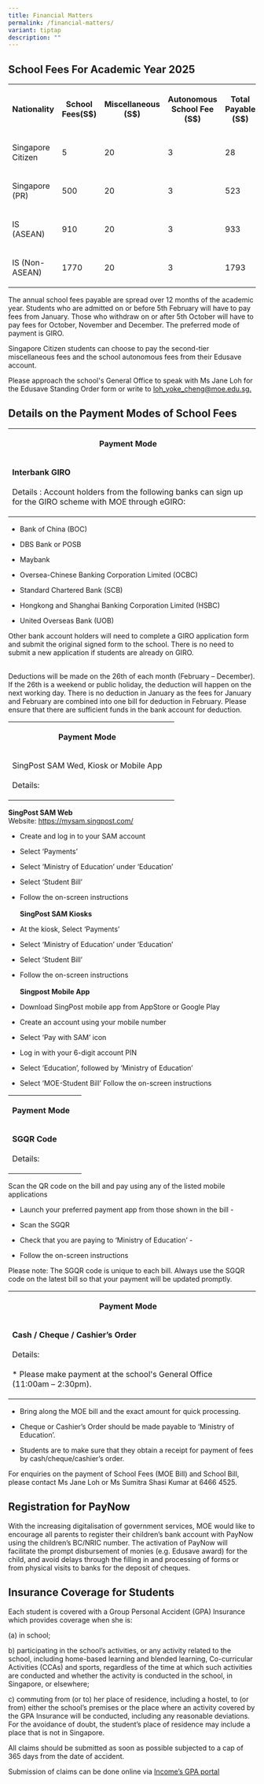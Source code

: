 ```yaml
---
title: Financial Matters
permalink: /financial-matters/
variant: tiptap
description: ""
---
```

<h2>School Fees For Academic Year 2025</h2>
<table style="minWidth: 125px">
<colgroup>
<col>
<col>
<col>
<col>
<col>
</colgroup>
<tbody>
<tr>
<th rowspan="1" colspan="1">
<p>Nationality</p>
</th>
<th rowspan="1" colspan="1">
<p>School Fees(S$)</p>
</th>
<th rowspan="1" colspan="1">
<p>Miscellaneous (S$)</p>
</th>
<th rowspan="1" colspan="1">
<p>Autonomous School Fee (S$)</p>
</th>
<th rowspan="1" colspan="1">
<p>Total Payable (S$)</p>
</th>
</tr>
<tr>
<td rowspan="1" colspan="1">
<p>Singapore Citizen</p>
</td>
<td rowspan="1" colspan="1">
<p>5</p>
</td>
<td rowspan="1" colspan="1">
<p>20</p>
</td>
<td rowspan="1" colspan="1">
<p>3</p>
</td>
<td rowspan="1" colspan="1">
<p>28</p>
</td>
</tr>
<tr>
<td rowspan="1" colspan="1">
<p>Singapore (PR)</p>
</td>
<td rowspan="1" colspan="1">
<p>500</p>
</td>
<td rowspan="1" colspan="1">
<p>20</p>
</td>
<td rowspan="1" colspan="1">
<p>3</p>
</td>
<td rowspan="1" colspan="1">
<p>523</p>
</td>
</tr>
<tr>
<td rowspan="1" colspan="1">
<p>IS (ASEAN)</p>
</td>
<td rowspan="1" colspan="1">
<p>910</p>
</td>
<td rowspan="1" colspan="1">
<p>20</p>
</td>
<td rowspan="1" colspan="1">
<p>3</p>
</td>
<td rowspan="1" colspan="1">
<p>933</p>
</td>
</tr>
<tr>
<td rowspan="1" colspan="1">
<p>IS (Non-ASEAN)</p>
</td>
<td rowspan="1" colspan="1">
<p>1770</p>
</td>
<td rowspan="1" colspan="1">
<p>20</p>
</td>
<td rowspan="1" colspan="1">
<p>3</p>
</td>
<td rowspan="1" colspan="1">
<p>1793</p>
</td>
</tr>
</tbody>
</table>
<p>The annual school fees payable are spread over 12 months of the academic
year. Students who are&nbsp;admitted on or before 5th February will have
to pay fees from January. Those who withdraw on&nbsp;or after 5th October
will have to pay fees for October, November and December. The preferred
mode of payment is GIRO.</p>
<p>Singapore Citizen students can choose to pay the second-tier miscellaneous
fees and the school&nbsp;autonomous fees from their Edusave account.</p>
<p>Please approach the school's General Office to speak with Ms Jane Loh
for the Edusave Standing&nbsp;Order form or write to&nbsp;<a href="mailto:loh_yoke_cheng@moe.edu.sg" rel="noopener noreferrer nofollow" target="_blank">loh_yoke_cheng@moe.edu.sg.</a>
</p>
<h2>Details on the Payment Modes of School Fees&nbsp;</h2>
<table style="minWidth: 50px">
<colgroup>
<col>
<col>
</colgroup>
<tbody>
<tr>
<th rowspan="1" colspan="1">
<p>Payment Mode</p>
</th>
<th rowspan="1" colspan="1">
<p></p>
</th>
</tr>
<tr>
<td rowspan="1" colspan="1">
<p><strong>Interbank GIRO</strong> 
<br>
<br>Details : Account holders from the following banks can sign up for the
GIRO scheme with MOE through eGIRO:</p>
</td>
<td rowspan="1" colspan="1">
<p></p>
</td>
</tr>
</tbody>
</table>
<ul data-tight="true" class="tight">
<li>
<p>Bank of China (BOC)&nbsp;</p>
</li>
<li>
<p>DBS Bank or POSB&nbsp;</p>
</li>
<li>
<p>Maybank &nbsp;&nbsp;&nbsp;&nbsp;&nbsp;&nbsp;&nbsp;&nbsp;&nbsp;&nbsp;&nbsp;&nbsp;&nbsp;&nbsp;&nbsp;&nbsp;&nbsp;&nbsp;&nbsp;&nbsp;&nbsp;&nbsp;</p>
</li>
<li>
<p>Oversea-Chinese Banking Corporation Limited (OCBC)&nbsp;</p>
</li>
<li>
<p>Standard Chartered Bank (SCB)&nbsp; &nbsp; &nbsp; &nbsp; &nbsp; &nbsp;
&nbsp; &nbsp; &nbsp; &nbsp; &nbsp;&nbsp;</p>
</li>
<li>
<p>Hongkong and Shanghai Banking Corporation Limited (HSBC)</p>
</li>
<li>
<p>United Overseas Bank (UOB)</p>
</li>
</ul>
<p>Other bank account holders will need to complete a GIRO application form
and submit the original signed form to the school. There is no need to
submit a new application if students are already on GIRO.</p>
<p>
<br>Deductions will be made on the 26th of each month (February – December).
If the 26th is a weekend or public holiday, the deduction will happen on
the next working day. There is no deduction in January as the fees for
January and February are combined into one bill for deduction in February.
Please ensure that there are sufficient funds in the bank account for deduction.</p>
<table style="minWidth: 50px">
<colgroup>
<col>
<col>
</colgroup>
<tbody>
<tr>
<th rowspan="1" colspan="1">
<p>Payment Mode</p>
</th>
<th rowspan="1" colspan="1">
<p></p>
</th>
</tr>
<tr>
<td rowspan="1" colspan="1">
<p>SingPost SAM Wed, Kiosk or Mobile App
<br>
<br>Details:</p>
</td>
<td rowspan="1" colspan="1">
<p></p>
</td>
</tr>
</tbody>
</table>
<p><strong>SingPost SAM Web</strong>
<br>Website:&nbsp;<a href="https://mysam.singpost.com/" rel="noopener noreferrer nofollow" target="_blank">https://mysam.singpost.com/</a>
</p>
<ul>
<li>
<p>Create and log in to your SAM account&nbsp;</p>
</li>
<li>
<p>Select ‘Payments’&nbsp;</p>
</li>
<li>
<p>Select ‘Ministry of Education’ under ‘Education’&nbsp;</p>
</li>
<li>
<p>Select ‘Student Bill’&nbsp;</p>
</li>
<li>
<p>Follow the on-screen instructions&nbsp; &nbsp;
<br>
<br><strong>SingPost SAM Kiosks</strong>
</p>
</li>
<li>
<p>At the kiosk, Select ‘Payments’</p>
</li>
<li>
<p>Select ‘Ministry of Education’ under ‘Education’</p>
</li>
<li>
<p>Select ‘Student Bill’&nbsp;</p>
</li>
<li>
<p>Follow the on-screen instructions&nbsp; &nbsp;
<br>
<br><strong>Singpost Mobile App&nbsp;</strong>
</p>
</li>
<li>
<p>Download SingPost mobile app from AppStore or Google Play&nbsp;</p>
</li>
<li>
<p>Create an account using your mobile number&nbsp;</p>
</li>
<li>
<p>Select ‘Pay with SAM’ icon&nbsp;</p>
</li>
<li>
<p>Log in with your 6-digit account PIN</p>
</li>
<li>
<p>Select ‘Education’, followed by ‘Ministry of Education’</p>
</li>
<li>
<p>Select ‘MOE-Student Bill’ Follow the on-screen instructions</p>
</li>
</ul>
<table style="minWidth: 50px">
<colgroup>
<col>
<col>
</colgroup>
<tbody>
<tr>
<th rowspan="1" colspan="1">
<p>Payment Mode</p>
</th>
<th rowspan="1" colspan="1">
<p></p>
</th>
</tr>
<tr>
<td rowspan="1" colspan="1">
<p><strong>SGQR Code</strong> 
<br>
<br>Details:</p>
</td>
<td rowspan="1" colspan="1">
<p></p>
</td>
</tr>
</tbody>
</table>
<p>Scan the QR code on the bill and pay using any of the listed mobile applications</p>
<ul data-tight="true" class="tight">
<li>
<p>Launch your preferred payment app from those shown in the bill -</p>
</li>
<li>
<p>Scan the SGQR&nbsp;</p>
</li>
<li>
<p>Check that you are paying to ‘Ministry of Education’ -&nbsp; &nbsp; &nbsp;
&nbsp; &nbsp; &nbsp; &nbsp; &nbsp; &nbsp; &nbsp;</p>
</li>
<li>
<p>Follow the on-screen instructions</p>
</li>
</ul>
<p>Please note: The SGQR code is unique to each bill. Always use the SGQR
code on the latest bill so that your payment will be updated promptly.</p>
<table style="minWidth: 50px">
<colgroup>
<col>
<col>
</colgroup>
<tbody>
<tr>
<th rowspan="1" colspan="1">
<p>Payment Mode</p>
</th>
<th rowspan="1" colspan="1">
<p></p>
</th>
</tr>
<tr>
<td rowspan="1" colspan="1">
<p><strong>Cash / Cheque / Cashier’s Order</strong> 
<br>
<br>Details:
<br>
<br>* Please make payment at the school's General Office (11:00am – 2:30pm).</p>
</td>
<td rowspan="1" colspan="1">
<p></p>
</td>
</tr>
</tbody>
</table>
<ul data-tight="true" class="tight">
<li>
<p>Bring along the MOE bill and the exact amount for quick processing.&nbsp;</p>
</li>
<li>
<p>Cheque or Cashier’s Order should be made payable to ‘Ministry of Education’.&nbsp;</p>
</li>
<li>
<p>Students are to make sure that they obtain a receipt for payment of fees
by cash/cheque/cashier’s order.</p>
</li>
</ul>
<p>For enquiries on the payment of School Fees (MOE Bill) and School Bill,
please contact Ms Jane Loh or Ms Sumitra Shasi Kumar at 6466 4525.</p>
<h2>Registration for PayNow</h2>
<p>With the increasing digitalisation of government services, MOE would like
to encourage all parents to register their children’s bank account with
PayNow using the children’s BC/NRIC number. The activation of PayNow will
facilitate the prompt disbursement of monies (e.g. Edusave award) for the
child, and avoid delays through the filling in and processing of forms
or from physical visits to banks for the deposit of cheques.</p>
<h2>Insurance Coverage for Students</h2>
<p>Each student is covered with a Group Personal Accident (GPA) Insurance
which provides coverage when she is:</p>
<p>(a) in school;</p>
<p>b) participating in the school’s activities, or any activity related to
the school, including&nbsp;home-based learning and blended learning, Co-curricular
Activities (CCAs) and sports,&nbsp;regardless of the time at which such
activities are conducted and whether the activity is&nbsp;conducted in
the school, in Singapore, or elsewhere;</p>
<p>c) commuting from (or to) her place of residence, including a hostel,
to (or from) either&nbsp;the school’s premises or the place where an activity
covered by the GPA Insurance will&nbsp;be conducted, including any reasonable
deviations. For the avoidance of doubt, the&nbsp;student’s place of residence
may include a place that is not in Singapore.</p>
<p>All claims should be submitted as soon as possible subjected to a cap
of 365 days from the date of accident.</p>
<p>Submission of claims can be done online via&nbsp;<a href="https://studentgpa.incomegroupins.com.sg/#/" rel="noopener noreferrer nofollow" target="_blank">Income’s GPA portal</a>
</p>